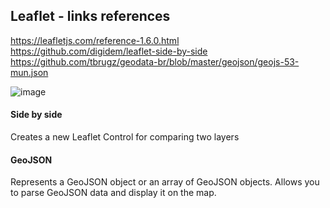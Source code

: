 ## Leaflet - links references
https://leafletjs.com/reference-1.6.0.html  
https://github.com/digidem/leaflet-side-by-side  
https://github.com/tbrugz/geodata-br/blob/master/geojson/geojs-53-mun.json  

![image](https://github.com/monteiroluana/leaflet-side-by-side/image.png)

#### Side by side
Creates a new Leaflet Control for comparing two layers

#### GeoJSON
Represents a GeoJSON object or an array of GeoJSON objects. Allows you to parse GeoJSON data and display it on the map.
